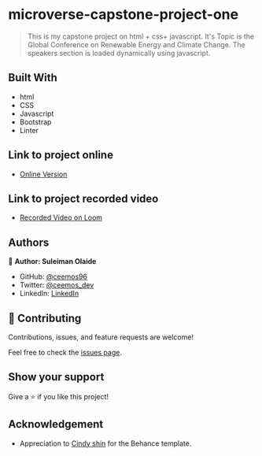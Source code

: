 # microverse-capstone-project-one

> This is my capstone project on html + css+ javascript. It's Topic is the Global Conference on Renewable Energy and Climate Change. The speakers section is loaded dynamically using javascript.

## Built With

- html 
- CSS
- Javascript
- Bootstrap
- Linter

## Link to project online
- [Online Version](https://ceemos96.github.io/MV-capstone-project/)

## Link to project recorded video
- [Recorded Video on Loom](https://www.loom.com/share/f09c649dd3c7428d8a017d57573847a7)

## Authors

👤 **Author: Suleiman Olaide**

- GitHub: [@ceemos96](https://github.com/ceemos96)
- Twitter: [@ceemos_dev](https://twitter.com/ceemos_dev)
- LinkedIn: [LinkedIn](https://www.linkedin.com/in/suleiman-olaide-97689b154/)

## 🤝 Contributing

Contributions, issues, and feature requests are welcome!

Feel free to check the [issues page](https://github.com/Ceemos96/MV-capstone-project/issues).

## Show your support

Give a ⭐️ if you like this project!

## Acknowledgement

- Appreciation to  [Cindy shin](https://www.behance.net/adagio07) for the Behance template.